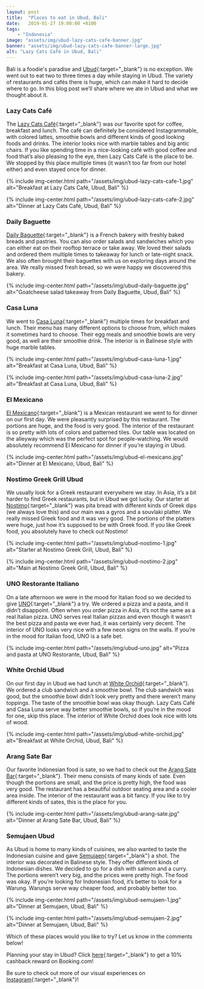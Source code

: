 ```yaml
---
layout: post
title:  "Places to eat in Ubud, Bali"
date:   2019-01-27 19:00:00 +0100
tags:
    - "Indonesia"
image: "assets/img/ubud-lazy-cats-cafe-banner.jpg"
banner: "assets/img/ubud-lazy-cats-cafe-banner-large.jpg"
alt: "Lazy Cats Café in Ubud, Bali"
---
```


Bali is a foodie's paradise and [Ubud][ubud]{:target="_blank"} is no exception. We went out to eat two to three times a day while staying in Ubud.  The variety of restaurants and cafés there is huge, which can make it hard to decide where to go. In this blog post we’ll share where we ate in Ubud and what we thought about it.  

### Lazy Cats Café

The [Lazy Cats Café][lazy cats]{:target="_blank"} was our favorite spot for coffee, breakfast and lunch. The café can definitely be considered  Instagrammable, with colored lattes, smoothie bowls and different kinds of good looking foods and drinks. The interior looks nice with marble tables and big antic chairs. If you like spending time in a nice-looking café with good coffee and food that’s also pleasing to the eye, then Lazy Cats Café is the place to be. We stopped by this place multiple times (it wasn’t too far from our hotel either) and even stayed once for dinner. 

{% include img-center.html path="/assets/img/ubud-lazy-cats-cafe-1.jpg" alt="Breakfast at Lazy Cats Café, Ubud, Bali" %}

{% include img-center.html path="/assets/img/ubud-lazy-cats-cafe-2.jpg" alt="Dinner at Lazy Cats Café, Ubud, Bali" %}

### Daily Baguette

[Daily Baguette][daily baguette]{:target="_blank"} is a French bakery with freshly baked breads and pastries. You can also order salads and sandwiches which you can either eat on their rooftop terrace or take away. We loved their salads and ordered them multiple times to takeaway for lunch or late-night snack. We also often brought their baguettes with us on exploring days around the area. We really missed fresh bread, so we were happy we discovered this bakery. 

{% include img-center.html path="/assets/img/ubud-daily-baguette.jpg" alt="Goatcheese salad takeaway from Daily Baguette, Ubud, Bali" %}

### Casa Luna

We went to [Casa Luna][casa luna]{:target="_blank"} multiple times for breakfast and lunch. Their menu has many different options to choose from, which makes it sometimes hard to choose. Their egg meals and smoothie bowls are very good, as well are their smoothie drink. The interior is in Balinese style with huge marble tables.  

{% include img-center.html path="/assets/img/ubud-casa-luna-1.jpg" alt="Breakfast at Casa Luna, Ubud, Bali" %}

{% include img-center.html path="/assets/img/ubud-casa-luna-2.jpg" alt="Breakfast at Casa Luna, Ubud, Bali" %}

### El Mexicano

[El Mexicano][el mexicano]{:target="_blank"} is a Mexican restaurant we went to for dinner on our first day. We were pleasantly surprised by this restaurant. The portions are huge, and the food is very good. The interior of the restaurant is so pretty with lots of colors and patterned tiles. Our table was located on the alleyway which was the perfect spot for people-watching. We would absolutely recommend El Mexicano for dinner if you’re staying in Ubud.

{% include img-center.html path="/assets/img/ubud-el-mexicano.jpg" alt="Dinner at El Mexicano, Ubud, Bali" %}

### Nostimo Greek Grill Ubud

We usually look for a Greek restaurant everywhere we stay. In Asia, it’s a bit harder to find Greek restaurants, but in Ubud we got lucky. Our starter at [Nostimo][nostimo]{:target="_blank"} was pita bread with different kinds of Greek dips (we always love this) and our main was a gyros and a souvlaki platter. We really missed Greek food and it was very good. The portions of the platters were huge, just how it’s supposed to be with Greek food. If you like Greek food, you absolutely have to check out Nostimo! 

{% include img-center.html path="/assets/img/ubud-nostimo-1.jpg" alt="Starter at Nostimo Greek Grill, Ubud, Bali" %}

{% include img-center.html path="/assets/img/ubud-nostimo-2.jpg" alt="Main at Nostimo Greek Grill, Ubud, Bali" %}

### UNO Restorante Italiano

On a late afternoon we were in the mood for Italian food so we decided to give [UNO][uno]{:target="_blank"} a try. We ordered a pizza and a pasta, and it didn’t disappoint. Often when you order pizza in Asia, it’s not the same as a real Italian pizza. UNO serves real Italian pizzas and even though it wasn’t the best pizza and pasta we ever had, it was certainly very decent. The interior of UNO looks very nice with a few neon signs on the walls. If you’re in the mood for Italian food, UNO is a safe bet.  

{% include img-center.html path="/assets/img/ubud-uno.jpg" alt="Pizza and pasta at UNO Restorante, Ubud, Bali" %}

### White Orchid Ubud

On our first day in Ubud we had lunch at [White Orchid][white orchid]{:target="_blank"}. We ordered a club sandwich and a smoothie bowl. The club sandwich was good, but the smoothie bowl didn’t look very pretty and there weren’t many toppings. The taste of the smoothie bowl was okay though. Lazy Cats Café and Casa Luna serve way better smoothie bowls, so if you’re in the mood for one, skip this place. The interior of White Orchid does look nice with lots of wood. 

{% include img-center.html path="/assets/img/ubud-white-orchid.jpg" alt="Breakfast at White Orchid, Ubud, Bali" %}

### Arang Sate Bar

Our favorite Indonesian food is sate, so we had to check out the [Arang Sate Bar][arang sate]{:target="_blank"}. Their menu consists of many kinds of sate. Even though the portions are small, and the price is pretty high, the food was very good. The restaurant has a beautiful outdoor seating area and a cooler area inside. The interior of the restaurant was a bit fancy. If you like to try different kinds of sates, this is the place for you.

{% include img-center.html path="/assets/img/ubud-arang-sate.jpg" alt="Dinner at Arang Sate Bar, Ubud, Bali" %}

### Semujaen Ubud

As Ubud is home to many kinds of cuisines, we also wanted to taste the Indonesian cuisine and gave [Semujaen][semujaen]{:target="_blank"} a shot. The interior was decorated in Balinese style. They offer different kinds of Indonesian dishes. We decided to go for a dish with salmon and a curry. The portions weren’t very big, and the prices were pretty high. The food was okay. If you’re looking for Indonesian food, it’s better to look for a Warung. Warungs serve way cheaper food, and probably better too. 

{% include img-center.html path="/assets/img/ubud-semujaen-1.jpg" alt="Dinner at Semujaen, Ubud, Bali" %}

{% include img-center.html path="/assets/img/ubud-semujaen-2.jpg" alt="Dinner at Semujaen, Ubud, Bali" %}

Which of these places would you like to try? Let us know in the comments below!

Planning your stay in Ubud? Click [here][booking.com]{:target="_blank"} to get a 10% cashback reward on Booking.com! 

Be sure to check out more of our visual experiences on [Instagram][instagram]{:target="_blank"}!

[instagram]: https://instagram.com/kipamojo 
[booking.com]: https://www.booking.com/s/35_6/joshsn24

[ubud]: https://goo.gl/maps/y6ocyYpZGuF2
[lazy cats]: https://goo.gl/maps/es6NgSfNY1F2
[daily baguette]: https://goo.gl/maps/mfKhFgNecgq
[casa luna]: https://goo.gl/maps/dZp5Ax7En5K2
[el mexicano]: https://goo.gl/maps/aGooKQjtHXT2
[nostimo]: https://goo.gl/maps/u1Ktt9zjj5u
[uno]: https://goo.gl/maps/o1LFes85QhE2
[white orchid]: https://goo.gl/maps/CqCKmmTo1Fk
[arang sate]: https://goo.gl/maps/rVSmVXavi4S2
[semujaen]: https://goo.gl/maps/h3K4d6uP77C2 

